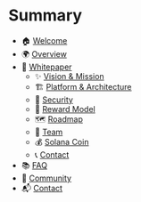 # Summary

* 🏠 [Welcome](welcome.md)
* 🌍 [Overview](overview/overview.md)
* 📜 [Whitepaper](whitepaper/introduction.md)
  * ✨ [Vision & Mission](whitepaper/vision-and-mission.md)
  * 🏗️ [Platform & Architecture](whitepaper/platform-architecture.md)
  * 🔐 [Security](whitepaper/security.md)
  * 🎁 [Reward Model](whitepaper/reward-model.md)
  * 🗺️ [Roadmap](whitepaper/roadmap.md)
  * 👥 [Team](whitepaper/team.md)
  * 💰 [Solana Coin](whitepaper/solana-coin.md)
  * 📞 [Contact](whitepaper/contact.md)
* 📚 [FAQ](faq/faq.md)
* 👥 [Community](community/community.md)
* 📬 [Contact](contact/contact.md)